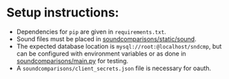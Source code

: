 Setup instructions:
===

* Dependencies for `pip` are given in `requirements.txt`.
* Sound files must be placed in [soundcomparisons/static/sound](https://github.com/lingdb/soundcomparisons/tree/master/soundcomparisons/static/sound).
* The expected database location is `mysql://root:@localhost/sndcmp`,
  but can be configured with environment variables or as done in [soundcomparisons/main.py](https://github.com/lingdb/soundcomparisons/blob/master/soundcomparisons/main.py) for testing.
* A `soundcomparisons/client_secrets.json` file is necessary for oauth.
